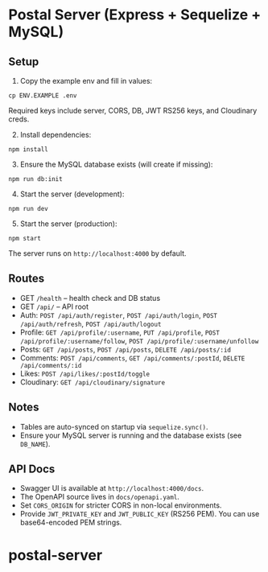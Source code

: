 Postal Server (Express + Sequelize + MySQL)
==========================================

Setup
-----

1. Copy the example env and fill in values:

```
cp ENV.EXAMPLE .env
```

Required keys include server, CORS, DB, JWT RS256 keys, and Cloudinary creds.

2. Install dependencies:

```
npm install
```

3. Ensure the MySQL database exists (will create if missing):

```
npm run db:init
```

4. Start the server (development):

```
npm run dev
```

5. Start the server (production):

```
npm start
```

The server runs on `http://localhost:4000` by default.

Routes
------

- GET `/health` – health check and DB status
- GET `/api/` – API root
- Auth: `POST /api/auth/register`, `POST /api/auth/login`, `POST /api/auth/refresh`, `POST /api/auth/logout`
- Profile: `GET /api/profile/:username`, `PUT /api/profile`, `POST /api/profile/:username/follow`, `POST /api/profile/:username/unfollow`
- Posts: `GET /api/posts`, `POST /api/posts`, `DELETE /api/posts/:id`
- Comments: `POST /api/comments`, `GET /api/comments/:postId`, `DELETE /api/comments/:id`
- Likes: `POST /api/likes/:postId/toggle`
- Cloudinary: `GET /api/cloudinary/signature`

Notes
-----

- Tables are auto-synced on startup via `sequelize.sync()`.
- Ensure your MySQL server is running and the database exists (see `DB_NAME`).

API Docs
--------

- Swagger UI is available at `http://localhost:4000/docs`.
- The OpenAPI source lives in `docs/openapi.yaml`.
- Set `CORS_ORIGIN` for stricter CORS in non-local environments.
- Provide `JWT_PRIVATE_KEY` and `JWT_PUBLIC_KEY` (RS256 PEM). You can use base64-encoded PEM strings.

# postal-server